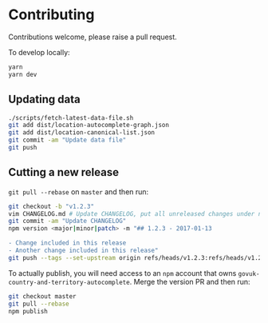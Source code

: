 # Contributing

Contributions welcome, please raise a pull request.

To develop locally:

```bash
yarn
yarn dev
```

## Updating data

```bash
./scripts/fetch-latest-data-file.sh
git add dist/location-autocomplete-graph.json
git add dist/location-canonical-list.json
git commit -am "Update data file"
git push
```

## Cutting a new release

`git pull --rebase` on `master` and then run:

```bash
git checkout -b "v1.2.3"
vim CHANGELOG.md # Update CHANGELOG, put all unreleased changes under new heading.
git commit -am "Update CHANGELOG"
npm version <major|minor|patch> -m "## 1.2.3 - 2017-01-13

- Change included in this release
- Another change included in this release"
git push --tags --set-upstream origin refs/heads/v1.2.3:refs/heads/v1.2.3
```

To actually publish, you will need access to an `npm` account that owns `govuk-country-and-territory-autocomplete`. Merge the version PR and then run:

```bash
git checkout master
git pull --rebase
npm publish
```
